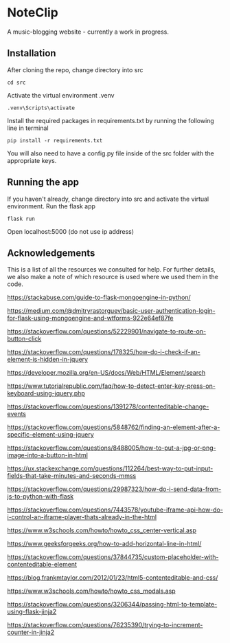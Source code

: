 # NoteClip

A music-blogging website - currently a work in progress.

## Installation
After cloning the repo, change directory into src
```
cd src
```

Activate the virtual environment .venv
```
.venv\Scripts\activate
```

Install the required packages in requirements.txt by running the following line in terminal
```
pip install -r requirements.txt
```

You will also need to have a config.py file inside of the src folder with the appropriate keys.  

## Running the app
If you haven't already, change directory into src and activate the virtual environment.
Run the flask app
```
flask run
```

Open localhost:5000 (do not use ip address)

## Acknowledgements
This is a list of all the resources we consulted for help. For further details, we also make a note of which resource is used where we used them in the code.

https://stackabuse.com/guide-to-flask-mongoengine-in-python/

https://medium.com/@dmitryrastorguev/basic-user-authentication-login-for-flask-using-mongoengine-and-wtforms-922e64ef87fe

https://stackoverflow.com/questions/52229901/navigate-to-route-on-button-click 

https://stackoverflow.com/questions/178325/how-do-i-check-if-an-element-is-hidden-in-jquery 

https://developer.mozilla.org/en-US/docs/Web/HTML/Element/search 

https://www.tutorialrepublic.com/faq/how-to-detect-enter-key-press-on-keyboard-using-jquery.php

https://stackoverflow.com/questions/1391278/contenteditable-change-events

https://stackoverflow.com/questions/5848762/finding-an-element-after-a-specific-element-using-jquery

https://stackoverflow.com/questions/8488005/how-to-put-a-jpg-or-png-image-into-a-button-in-html

https://ux.stackexchange.com/questions/112264/best-way-to-put-input-fields-that-take-minutes-and-seconds-mmss

https://stackoverflow.com/questions/29987323/how-do-i-send-data-from-js-to-python-with-flask  

https://stackoverflow.com/questions/7443578/youtube-iframe-api-how-do-i-control-an-iframe-player-thats-already-in-the-html

https://www.w3schools.com/howto/howto_css_center-vertical.asp 

https://www.geeksforgeeks.org/how-to-add-horizontal-line-in-html/

https://stackoverflow.com/questions/37844735/custom-placeholder-with-contenteditable-element 

https://blog.frankmtaylor.com/2012/01/23/html5-contenteditable-and-css/

https://www.w3schools.com/howto/howto_css_modals.asp

https://stackoverflow.com/questions/3206344/passing-html-to-template-using-flask-jinja2

https://stackoverflow.com/questions/76235390/trying-to-increment-counter-in-jinja2